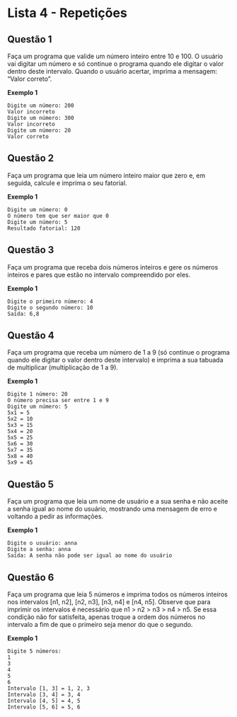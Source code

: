 
# Lista 4 - Repetições

## Questão 1

Faça um programa que valide um número inteiro entre 10 e 100. O usuário vai digitar um número e só continue o programa quando ele digitar o valor dentro deste intervalo. Quando o usuário acertar, imprima a mensagem: “Valor correto”.

**Exemplo 1**

```
Digite um número: 200
Valor incorreto
Digite um número: 300
Valor incorreto
Digite um número: 20
Valor correto
```

## Questão 2

Faça um programa que leia um número inteiro maior que zero e, em seguida, calcule e imprima o seu fatorial.

**Exemplo 1**

```
Digite um número: 0
O número tem que ser maior que 0
Digite um número: 5
Resultado fatorial: 120
```

## Questão 3

Faça um programa que receba dois números inteiros e gere os números inteiros e pares que estão no intervalo compreendido por eles.

**Exemplo 1**

```
Digite o primeiro número: 4
Digite o segundo número: 10
Saída: 6,8
```

## Questão 4

Faça um programa que receba um número de 1 a 9 (só continue o programa quando ele digitar o valor dentro deste intervalo) e imprima a sua tabuada de multiplicar (multiplicação de 1 a 9).

**Exemplo 1**

```
Digite 1 número: 20
O número precisa ser entre 1 e 9
Digite um número: 5
5x1 = 5
5x2 = 10
5x3 = 15
5x4 = 20
5x5 = 25
5x6 = 30
5x7 = 35
5x8 = 40
5x9 = 45
```

## Questão 5

Faça um programa que leia um nome de usuário e a sua senha e não aceite a senha igual ao nome do usuário, mostrando uma mensagem de erro e voltando a pedir as informações.

**Exemplo 1**

```
Digite o usuário: anna
Digite a senha: anna
Saída: A senha não pode ser igual ao nome do usuário
```

## Questão 6

Faça um programa que leia 5 números e imprima todos os números inteiros nos intervalos [n1, n2], [n2, n3], [n3, n4] e [n4, n5]. Observe que para imprimir os intervalos é necessário que n1 > n2 > n3 > n4 > n5. Se essa condição não for satisfeita, apenas troque a ordem dos números no intervalo a fim de que o primeiro seja menor do que o segundo.

**Exemplo 1**

```
Digite 5 números:
1
3
4
5
6
Intervalo [1, 3] = 1, 2, 3
Intervalo [3, 4] = 3, 4
Intervalo [4, 5] = 4, 5
Intervalo [5, 6] = 5, 6
```

